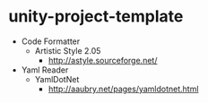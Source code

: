 # unity-project-template

* Code Formatter
  * Artistic Style 2.05
    * http://astyle.sourceforge.net/
* Yaml Reader
  * YamlDotNet
    * http://aaubry.net/pages/yamldotnet.html
